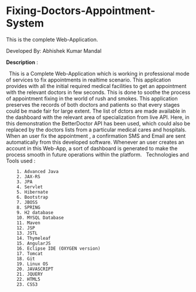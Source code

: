 # Fixing-Doctors-Appointment-System
This is the complete Web-Application.

Developed By:  Abhishek Kumar Mandal


<strong>Description</strong> :

   This is a Complete Web-Application which is working in professional mode of services to fix appointments in realtime scenario. This application provides with all the initial required medical facilities to get an appointment with the relevant doctors in few seconds. This is done to soothe the process of appointment fixing in the world of rush and smokes. This application preserves the records of both doctors and patients so that every stages could be made fair for large extent. The list of dctors are made available in the dashboard with the relevant area of specialization from live API. Here, in this demonstration the BetterDoctor API has been used, which could also be replaced by the doctors lists from a particular medical cares and hospitals. When an user fix the appointment , a confirmation SMS and Email are sent automatically from this developed software. Whenever an user creates an account in this Web-App, a sort of dashboard is generated to make the process smooth in future operations within the platform.
   
Technologies and Tools used :

        1. Advanced Java
        2. JAX-RS
        3. JPA
        4. Servlet
        5. Hibernate
        6. Bootstrap
        7. JBOSS
        8. SPRING
        9. H2 database
        10. MYSQL Database
        11. Maven
        12. JSP
        13. JSTL
        14. Thymeleaf
        15. AngularJS
        16. Eclipse IDE (OXYGEN version)
        17. Tomcat
        18. Git
        19. Linux OS
        20. JAVASCRIPT
        21. JQUERY
        22. HTML5
        23. CSS3
